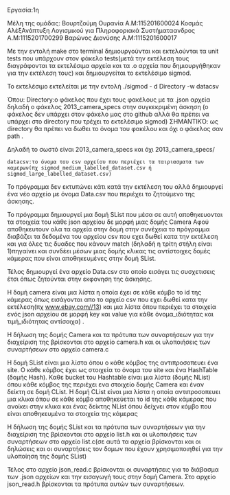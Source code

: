 
Εργασία:1η


Μέλη της ομάδας:
	Βουρτζούμη Ουρανία Α.Μ:115201600024 
	Κοσμάς ΑλέξΑνάπτυξη Λογισμικού για Πληροφοριακά Συστήματαανδρος Α.Μ:1115201700299 
	Βαρώνος Διονύσης Α.Μ:1115201600017


Με την εντολή make στο terminal δημιουργούνται και εκτελούνται τα unit tests που υπάρχουν στον φάκελο tests(μετά την εκτέλεση τους διαγράφονται τα εκτελέσιμα αρχεία και τα .ο αρχεία που δημιουργήθηκαν για την εκτέλεση τους) και δημιουργείται το εκτελέσιμο sigmod.

 Το εκτελέσιμο εκτελείται με την εντολή ./sigmod - d Directory -w datacsv

 Όπου:
	Directory:ο φάκελος που έχει τους φακέλους με τα .json αρχεία δηλαδή ο φάκελος 2013_camera_specs στην συγκεκριμένη άσκηση (ο φάκελος δεν υπάρχει στον φάκελο μας στο github αλλά θα πρέπει να υπάρχει στο directory που τρέχει το εκτελέσιμο sigmod) 
ΣΗΜΑΝΤΙΚΌ: ως directory θα πρέπει να δωθει το όνομα του φακέλου και όχι ο φάκελος σαν path .

Δηλαδή το σωστό είναι 2013_camera_specs και όχι 2013_camera_specs/

	datacsv:το όνομα του csv αρχείου που περιέχει τα ταιριασματα των καμερων(πχ sigmod_medium_labelled_dataset.csv ή sigmod_large_labelled_dataset.csv)


 Το πρόγραμμα δεν εκτυπώνει κάτι κατά την εκτέλεση του αλλά δημιουργεί ένα νέο αρχείο με όνομα Data.csv που περιέχει το ζητούμενο της άσκησης. 

Το πρόγραμμα δημιουργεί μια δομή SList που μέσα σε αυτή αποθηκευονται τα στοιχεία του κάθε json αρχείου δε μορφή μιας δομής Camera 
Αφού αποθηκευτουν ολα τα αρχεία στην δομή στην συνέχεια το πρόγραμμα διαβάζει τα δεδομένα του αρχείου csv που εχει δωθεί κατα την εκτέλεση και για όλες τις δυαδες που κάνουν match (δηλαδή η τρίτη στήλη είναι 1)πηγαίνει και συνδέει μέσων μιας δομής κλικας  τις αντίστοιχες δομές κάμερας που είναι αποθηκευμένες στην δομή SList. 

Τέλος δημιουργεί ένα αρχείο Data.csv στο οποίο εισάγει τις συσχετισεις έτσι όπως ζητούνται στην εκφονηση της άσκησης. 




Η δομή camera είναι μια λίστα η οποία έχει σε κάθε κόμβο το id της κάμερας όπως εισάγονται απο το  αρχείο csv που εχει δωθεί κατα την εκτέλεση(πχ www.ebay.com//13) και μια λίστα όπου περιέχει τα στοιχεία ενός json αρχείου σε μορφή key και value για κάθε όνομα_ιδιότητας και τιμή_ιδιότητας αντίσοιχα) .

Η δήλωση της δομής Camera και τα πρότυπα των συναρτήσεων για την διαχείριση της βρίσκονται στο αρχείο camera.h και οι υλοποιήσεις των συναρτήσεων στο αρχείο camera.c 

Η δομή SList είναι μια λίστα όπου ο κάθε κόμβος της αντιπροσοπευει ένα site. Ο κάθε κόμβος έχει ως στοιχεία το όνομα του site και ένα HashTable (δομής Hash). 
Καθε bucket του Hashtable είναι μια λίστα (δομής NList) όπου κάθε κόμβος της περιέχει ενα στοιχείο δομής Camera και έναν δείκτη σε δομή CList. 
Η δομή CList είναι μια λίστα η οποία αντιπροσοπευει μια κλικα όπου σε κάθε κόμβο αποθηκεύεται το id της κάθε κάμερας που ανοίκει στην κλικα και ένας δείκτης NList όπου δείχνει στον κόμβο που είναι αποθηκευμένα τα στοιχεία της κάμερας 

Η δήλωση της δομής SList και τα πρότυπα των συναρτήσεων για την διαχείριση της βρίσκονται στο αρχείο list.h και οι υλοποιήσεις των συναρτήσεων στο αρχείο list.c(σε αυτά τα αρχεία βρίσκονται και οι δηλώσεις και οι συναρτήσεις τον δομων που έχουν χρησιμοποιηθεί για την υλοποίηση της δομής SList) 

Τέλος στο αρχείο json_read.c βρίσκονται οι συναρτήσεις για το διάβασμα των .json αρχείων και την εισαγωγή τους στην δομή Camera. Στο αρχείο json_read.h βρίσκονται τα πρότυπα αυτών των συναρτήσεων.
